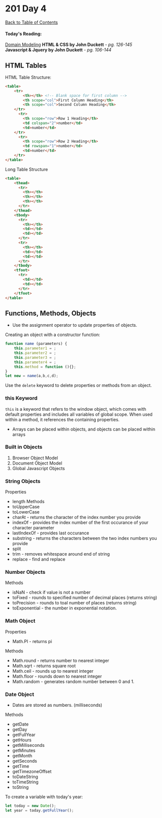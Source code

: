 # 201 Day 4
[Back to Table of Contents](../reading|notes.md)<br/>

#### Today's Reading:<br/>
[Domain Modeling](https://github.com/codefellows/domain_modeling#domain-modeling)
**HTML & CSS by John Duckett** - *pg. 126-145*<br/>
**Javascript & Jquery by John Duckett** - *pg. 106-144*

## HTML Tables
HTML Table Structure:
```html
<table>
    <tr>
        <th></th> <!-- Blank space for first column -->
        <th scope="col">First Column Heading</th>
        <th scope="col">Second Column Heading</th>
    </tr>
      <tr>
        <th scope="row">Row 1 Heading</th>
        <td colspan="2">number</td>
        <td>number</td>
    </tr>
      <tr>
        <th scope="row">Row 2 Heading</th>
        <td rowspan="1">number</td>
        <td>number</td>
    </tr>
</table>
```
Long Table Structure
```html
<table>
    <thead>
      <tr>
        <th></th>
        <th></th>
        <th></th>
      </tr>
    </thead>
    <tbody>
      <tr>
        <th></th>
        <td></td>
        <td></td>
      </tr>
      <tr>
        <th></th>
        <td></td>
        <td></td>
      </tr>
    </tbody>
    <tfoot>
      <tr>
        <td></td>
        <td></td>
      </tr>
    </tfoot>
</table>
```

## Functions, Methods, Objects

- Use the assignment operator to update properties of objects.

Creating an object with a constructor function:
```javascript
function name (parameters) {
    this.parameter1 = ;
    this.parameter2 = ;
    this.parameter3 = ;
    this.parameter4 = ;
    this.method = function (){};
}
let new = name(a,b,c,d);
```
Use the `delete` keyword to delete properties or methods from an object.

### this Keyword
`this` is a keyword that refers to the window object, which comes with default properties and includes all variables of global scope. When used within a method, it references the containing properties.

- Arrays can be placed within objects, and objects can be placed within arrays

### Built in Objects
1. Browser Object Model
2. Document Object Model
3. Global Javascript Objects

### String Objects

Properties
- length
Methods
- toUpperCase
- toLowerCase
- charAt - returns the character of the index number you provide
- indexOf - provides the index number of the first occurance of your character parameter
- lastIndexOf - provides last occurance
- substring - returns the characters between the two index numbers you provide
- split 
- trim - removes whitespace around end of string
- replace - find and replace

### Number Objects
Methods
- isNaN - check if value is not a number
- toFixed - rounds to specified number of decimal places (returns string)
- toPrecision - rounds to toal number of places (returns string)
- toExponential - the number in exponential notation.

### Math Object
Properties
- Math.PI - returns pi

Methods
- Math.round - returns number to nearest integer
- Math.sqrt - returns square root
- Math.ceil - rounds up to nearest integer
- Math.floor - rounds down to nearest integer
- Math.random - generates random number between 0 and 1.

### Date Object
- Dates are stored as numbers. (milliseconds)

Methods
- getDate
- getDay
- getFullYear
- getHours
- getMilliseconds
- getMinutes
- getMonth
- getSeconds
- getTime
- getTimezoneOffset
- toDateString
- toTimeString
- toString

To create a variable with today's year:
```javascript
let today = new Date();
let year = today.getFullYear();
```

